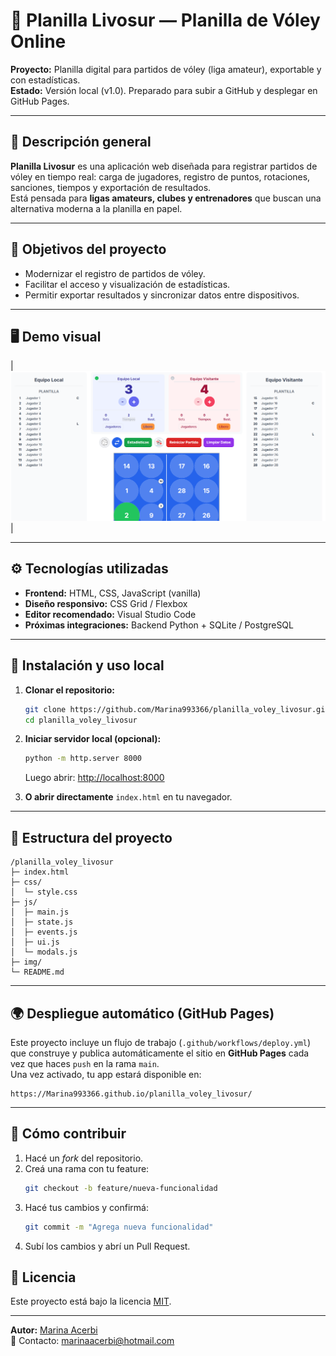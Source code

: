 # 🏐 Planilla Livosur — Planilla de Vóley Online

**Proyecto:** Planilla digital para partidos de vóley (liga amateur), exportable y con estadísticas.  
**Estado:** Versión local (v1.0). Preparado para subir a GitHub y desplegar en GitHub Pages.

---

## 📝 Descripción general
**Planilla Livosur** es una aplicación web diseñada para registrar partidos de vóley en tiempo real: carga de jugadores, registro de puntos, rotaciones, sanciones, tiempos y exportación de resultados.  
Está pensada para **ligas amateurs, clubes y entrenadores** que buscan una alternativa moderna a la planilla en papel.

---

## 🎯 Objetivos del proyecto
- Modernizar el registro de partidos de vóley.
- Facilitar el acceso y visualización de estadísticas.
- Permitir exportar resultados y sincronizar datos entre dispositivos.

---

## 🖥️ Demo visual

| ![Registro en vivo](img\screenshoots\live_scoring.png) |

---

## ⚙️ Tecnologías utilizadas
- **Frontend:** HTML, CSS, JavaScript (vanilla)
- **Diseño responsivo:** CSS Grid / Flexbox
- **Editor recomendado:** Visual Studio Code
- **Próximas integraciones:** Backend Python + SQLite / PostgreSQL

---

## 🚀 Instalación y uso local

1. **Clonar el repositorio:**
   ```bash
   git clone https://github.com/Marina993366/planilla_voley_livosur.git
   cd planilla_voley_livosur
   ```

2. **Iniciar servidor local (opcional):**
   ```bash
   python -m http.server 8000
   ```
   Luego abrir: [http://localhost:8000](http://localhost:8000)

3. **O abrir directamente** `index.html` en tu navegador.

---

## 🧩 Estructura del proyecto
```
/planilla_voley_livosur
├─ index.html
├─ css/
│  └─ style.css
├─ js/
│  ├─ main.js
│  ├─ state.js
│  ├─ events.js
│  ├─ ui.js
│  └─ modals.js
├─ img/
└─ README.md
```

---

## 🌍 Despliegue automático (GitHub Pages)

Este proyecto incluye un flujo de trabajo (`.github/workflows/deploy.yml`) que construye y publica automáticamente el sitio en **GitHub Pages** cada vez que haces `push` en la rama `main`.  
Una vez activado, tu app estará disponible en:
```
https://Marina993366.github.io/planilla_voley_livosur/
```

---

## 🤝 Cómo contribuir

1. Hacé un *fork* del repositorio.  
2. Creá una rama con tu feature:
   ```bash
   git checkout -b feature/nueva-funcionalidad
   ```
3. Hacé tus cambios y confirmá:
   ```bash
   git commit -m "Agrega nueva funcionalidad"
   ```
4. Subí los cambios y abrí un Pull Request.


## 📄 Licencia
Este proyecto está bajo la licencia [MIT](LICENSE.txt).

---

**Autor:** [Marina Acerbi](https://github.com/Marina993366)  
📧 Contacto: marinaacerbi@hotmail.com

